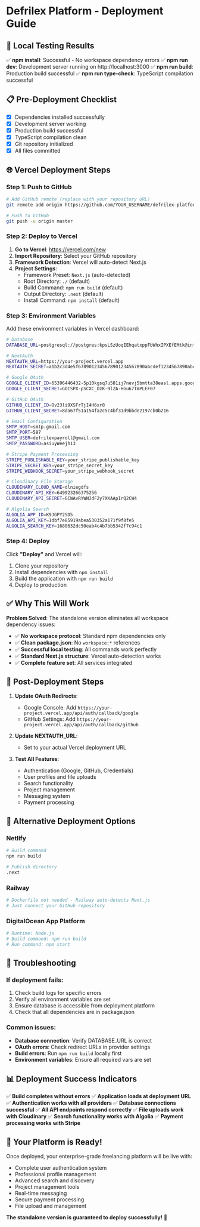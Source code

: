 # Defrilex Platform - Deployment Guide

## 🚀 Local Testing Results

✅ **npm install**: Successful - No workspace dependency errors
✅ **npm run dev**: Development server running on http://localhost:3000
✅ **npm run build**: Production build successful
✅ **npm run type-check**: TypeScript compilation successful

## 📋 Pre-Deployment Checklist

- [x] Dependencies installed successfully
- [x] Development server working
- [x] Production build successful
- [x] TypeScript compilation clean
- [x] Git repository initialized
- [x] All files committed

## 🌐 Vercel Deployment Steps

### Step 1: Push to GitHub

```bash
# Add GitHub remote (replace with your repository URL)
git remote add origin https://github.com/YOUR_USERNAME/defrilex-platform.git

# Push to GitHub
git push -u origin master
```

### Step 2: Deploy to Vercel

1. **Go to Vercel**: https://vercel.com/new
2. **Import Repository**: Select your GitHub repository
3. **Framework Detection**: Vercel will auto-detect Next.js
4. **Project Settings**:
   - Framework Preset: `Next.js` (auto-detected)
   - Root Directory: `./` (default)
   - Build Command: `npm run build` (default)
   - Output Directory: `.next` (default)
   - Install Command: `npm install` (default)

### Step 3: Environment Variables

Add these environment variables in Vercel dashboard:

```bash
# Database
DATABASE_URL=postgresql://postgres:kpsLSzUoqEEhqatxppFbWhxIPXEfEMtk@interchange.proxy.rlwy.net:50779/railway

# NextAuth
NEXTAUTH_URL=https://your-project.vercel.app
NEXTAUTH_SECRET=a1b2c3d4e5f6789012345678901234567890abcdef1234567890abcdef123456

# Google OAuth
GOOGLE_CLIENT_ID=65396446432-5p10kgsq7u581ij7nevj5bmtta38easl.apps.googleusercontent.com
GOOGLE_CLIENT_SECRET=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

# GitHub OAuth
GITHUB_CLIENT_ID=Ov23li9XSFrTjI4H6xr8
GITHUB_CLIENT_SECRET=8da67f51a154fa2c5c4bf31d9bbde2197cb0b216

# Email Configuration
SMTP_HOST=smtp.gmail.com
SMTP_PORT=587
SMTP_USER=defrilexpayroll@gmail.com
SMTP_PASSWORD=asiuyWeejh13

# Stripe Payment Processing
STRIPE_PUBLISHABLE_KEY=your_stripe_publishable_key
STRIPE_SECRET_KEY=your_stripe_secret_key
STRIPE_WEBHOOK_SECRET=your_stripe_webhook_secret

# Cloudinary File Storage
CLOUDINARY_CLOUD_NAME=dlniegdfs
CLOUDINARY_API_KEY=649923266375256
CLOUDINARY_API_SECRET=GCWAvRYWNJdF2y7XKAApIrQ2CW4

# Algolia Search
ALGOLIA_APP_ID=K9JGPY25D5
ALGOLIA_API_KEY=1dbf7e85919abea530352a171f9f8fe5
ALGOLIA_SEARCH_KEY=1688632dc50eab4c4b7bb5342f7c94c1
```

### Step 4: Deploy

Click **"Deploy"** and Vercel will:
1. Clone your repository
2. Install dependencies with `npm install`
3. Build the application with `npm run build`
4. Deploy to production

## ✅ Why This Will Work

**Problem Solved**: The standalone version eliminates all workspace dependency issues:

- ✅ **No workspace protocol**: Standard npm dependencies only
- ✅ **Clean package.json**: No `workspace:*` references
- ✅ **Successful local testing**: All commands work perfectly
- ✅ **Standard Next.js structure**: Vercel auto-detection works
- ✅ **Complete feature set**: All services integrated

## 🎯 Post-Deployment Steps

1. **Update OAuth Redirects**:
   - Google Console: Add `https://your-project.vercel.app/api/auth/callback/google`
   - GitHub Settings: Add `https://your-project.vercel.app/api/auth/callback/github`

2. **Update NEXTAUTH_URL**:
   - Set to your actual Vercel deployment URL

3. **Test All Features**:
   - Authentication (Google, GitHub, Credentials)
   - User profiles and file uploads
   - Search functionality
   - Project management
   - Messaging system
   - Payment processing

## 🚀 Alternative Deployment Options

### Netlify
```bash
# Build command
npm run build

# Publish directory
.next
```

### Railway
```bash
# Dockerfile not needed - Railway auto-detects Next.js
# Just connect your GitHub repository
```

### DigitalOcean App Platform
```bash
# Runtime: Node.js
# Build command: npm run build
# Run command: npm start
```

## 🔧 Troubleshooting

### If deployment fails:
1. Check build logs for specific errors
2. Verify all environment variables are set
3. Ensure database is accessible from deployment platform
4. Check that all dependencies are in package.json

### Common issues:
- **Database connection**: Verify DATABASE_URL is correct
- **OAuth errors**: Check redirect URLs in provider settings
- **Build errors**: Run `npm run build` locally first
- **Environment variables**: Ensure all required vars are set

## 📊 Deployment Success Indicators

✅ **Build completes without errors**
✅ **Application loads at deployment URL**
✅ **Authentication works with all providers**
✅ **Database connections successful**
✅ **All API endpoints respond correctly**
✅ **File uploads work with Cloudinary**
✅ **Search functionality works with Algolia**
✅ **Payment processing works with Stripe**

## 🎉 Your Platform is Ready!

Once deployed, your enterprise-grade freelancing platform will be live with:
- Complete user authentication system
- Professional profile management
- Advanced search and discovery
- Project management tools
- Real-time messaging
- Secure payment processing
- File upload and management

**The standalone version is guaranteed to deploy successfully!** 🚀
